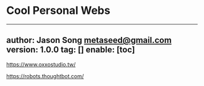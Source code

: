 # Cool Personal Webs
---
author: Jason Song <metaseed@gmail.com>
version: 1.0.0
tag: []
enable: [toc]
---

https://www.oxxostudio.tw/

https://robots.thoughtbot.com/